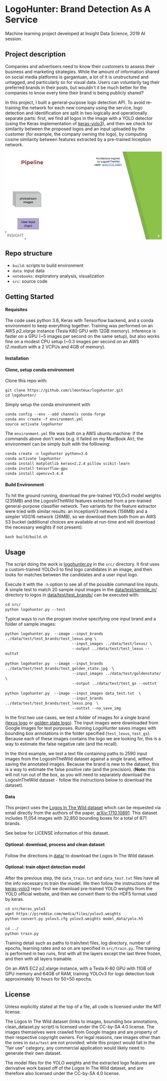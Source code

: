 # LogoHunter: Brand Detection As A Service

Machine learning project developed at Insight Data Science, 2019 AI session.

## Project description
Companies and advertisers need to know their customers to assess their business and marketing strategies. While the amount of information shared on social media platforms is gargantuan, a lot of it is unstructured and untagged, and particularly so for visual data. Users can voluntarily tag their preferred brands in their posts, but wouldn't it be much better for the companies to know every time their brand is being publicly shared?

In this project, I built a general-purpose logo detection API. To avoid re-training the network for each new company using the service, logo detection and identification are split in two logically and operationally separate parts: first, we find all logos in the image with a YOLO detector (using the Keras implementation of [keras-yolo3](https://github.com/qqwweee/keras-yolo3)), and then we check for similarity between the proposed logos and an input uploaded by the customer (for example, the company owning the logo), by computing cosine similarity between features extracted by a pre-trained Inception network.

![pipeline](pipeline.gif)

## Repo structure
+ `build`: scripts to build environment
+ `data`: input data
+ `notebooks`: exploratory analysis, visualization
+ `src`: source code

## Getting Started

#### Requisites
The code uses python 3.6, Keras with Tensorflow backend, and a conda environment to keep everything together. Training was performed on an AWS *p2.xlarge* instance (Tesla K80 GPU with 12GB memory). Inference is faster on a GPU (~5 images per second on the same setup), but also works fine on a modest CPU setup (~0.3 images per second on an AWS *t2.medium* with a 2 VCPUs and 4GB of memory).

#### Installation

#### Clone, setup conda environment
Clone this repo with:
```
git clone https://github.com/ilmonteux/logohunter.git
cd logohunter/
```

Simply setup the conda environment with
```
conda config --env --add channels conda-forge
conda env create -f environment.yml
source activate logohunter
```

The `environment.yml` file was built on a AWS ubuntu machine: if the commands above don't work (e.g. it failed on my MacBook Air), the environment can be simply built with the folllowing:
```
conda create -n logohunter python=3.6
conda activate logohunter
conda install matplotlib keras=2.2.4 pillow scikit-learn
conda install tensorflow-gpu
conda install opencv=3.4.4
```

#### Build Environment

To hit the ground running, download the pre-trained YOLOv3 model weights (235MB) and the LogosInTheWild features extracted from a pre-trained general-purpose classifier network. Two variants for the feature extractor were tried with similar results: an InceptionV3 network (156MB) and a simpler VGG16 network (26MB), so we download them both from an AWS S3 bucket (additional choices are available at run-time and will download the necessary weights if not present):

```
bash build/build.sh
```

## Usage
The script doing the work is [logohunter.py](src/logohunter.py) in the `src/` directory. It first uses a custom-trained YOLOv3 to find logo candidates in an image, and then looks for matches between the candidates and a user input logo.

Execute it with the `-h` option to see all of the possible command line inputs. A simple test to match 20 sample input
images in the [data/test/sample_in/](data/test/sample_in/) directory to logos in [data/test/test_brands/](data/test/test_brands/) can be executed with:
```
cd src/
python logohunter.py --test
```

Typical ways to run the program involve specifying one input brand and a folder of sample images:
```
python logohunter.py  --image --input_brands ../data/test/test_brands/test_lexus.png \
                              --input_images ../data/test/lexus/ \
                              --output ../data/test/test_lexus --outtxt

python logohunter.py  --image --input_brands ../data/test/test_brands/test_golden_state.jpg  \
                              --input_images ../data/test/goldenstate/  \
                              --output ../data/test/test_gs --outtxt

python logohunter.py  --image --input_images data_test.txt  \
                              --input_brands ../data/test/test_brands/test_lexus.png  \
                              --outtxt --no_save_img
```

In the first two use cases, we test a folder of images for a single brand ([lexus logo](data/test/test_brands/test_lexus.png) or [golden state logo](data/test/test_brands/test_golden_state.jpg)). The input images were downloaded from Google Images for test purposes. Running LogoHunter saves images with bounding box annotations in the folder specified (`test_lexus`, `test_gs`). Because each of these images contains the logo we are looking for, this is a way to estimate the false negative rate (and the recall).

In the third example, we test a text file containing paths to 2590 input images from the LogosInTheWild dataset against a single brand, without saving the annotated images. Because the brand is new to the dataset, this is a way to estimate the false positive rate (and the precision). (**Note:** this will not run out of the box, as you will need to separately download the LogosInTheWild dataset - follow the instructions below to download the dataset).



#### Data
This project uses the [Logos In The Wild dataset](https://www.iosb.fraunhofer.de/servlet/is/78045/) which can be requested via email directly from the authors of the paper, [arXiv:1710.10891](https://arxiv.org/abs/1710.10891). This dataset includes 11,054 images with 32,850 bounding boxes for a total of 871 brands.

See below for LICENSE information of this dataset.

#### Optional: download, process and clean dataset

Follow the directions in [data/](data/README.md) to download the Logos In The Wild dataset.

#### Optional: train object detection model
After the previous step, the `data_train.txt` and `data_test.txt` files have all the info necessary to train the model. We then follow the instructions of the [keras-yolo3](https://github.com/qqwweee/keras-yolo3) repo: first we download pre-trained YOLO weights from the YOLO official website, and then we convert them to the HDF5 format used by keras.
```
cd src/keras_yolo3
wget https://pjreddie.com/media/files/yolov3.weights
python convert.py yolov3.cfg yolov3.weights model_data/yolo.h5

cd ../
python train.py
```
Training detail such as paths to train/text files, log directory, number of epochs, learning rates and so on are specified in `src/train.py`. The training is performed in two runs, first with all the layers except the last three frozen, and then with all layers trainable.

On an AWS EC2 p2.xlarge instance, with a Tesla K-80 GPU with 11GB  of GPU memory and 64GB of RAM, training YOLOv3 for logo detection took approximately 10 hours for 50+50 epochs.


## License

Unless explicitly stated at the top of a file, all code is licensed under the MIT license.


The Logos In The Wild dataset (links to images, bounding box annotations, clean_dataset.py script) is licensed under the CC-by-SA 4.0 license. The images themselves were crawled from Google Images and are property of their respective copyright owners. For legal reasons, raw images other than the ones in `data/test` are not provided: while this project would fall in the "fair use" category, any commercial application would likely need to generate their own dataset.

The model files for the YOLO weights and the extracted logo features are derivative work based off of the Logos In The Wild dataset, and are therefore also licensed under the CC-by-SA 4.0 license.
